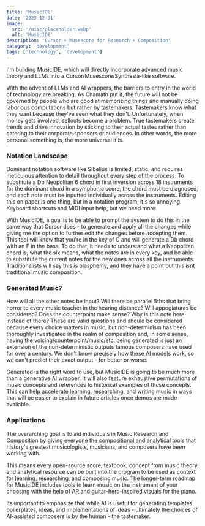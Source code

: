```yaml
---
title: 'MusicIDE'
date: '2023-12-31'
image:
  src: '/misc/placeholder.webp'
  alt: 'MusicIDE'
description: 'Cursor + Musescore for Research + Composition'
category: 'development'
tags: ['technology', 'development']
---
```


<style jsx>{`
 .prose a {
    text-decoration: underline;
    color: var(--color-accent);
 }
 .prose ol {
    list-style-type: decimal;
    margin-left: 2em; /* Adjust as needed for indentation */
    padding-left: 0.5em; /* Add padding if needed */
 }
 .prose ol li {
    margin-bottom: 0.5em;
    color: var(--color-text-primary);
    line-height: 1.5; /* Adjust line height for better readability */
 }
`}</style>

<div class="tldr-section">

I'm building MusicIDE, which will directly incorporate advanced music theory and LLMs into a Cursor/Musescore/Synthesia-like software.

</div>

With the advent of LLMs and AI wrappers, the barriers to entry in the world of technology are breaking. As Chamath put it, the future will not be governed by people who are good at memorizing things and manually doing laborious computations but rather by tastemakers. Tastemakers know what they want because they've seen what they don't. Unfortunately, when money gets involved, sellouts become a problem. True tastemakers create trends and drive innovation by sticking to their actual tastes rather than catering to their corporate sponsors or audiences. In other words, the more personal something is, the more universal it is.

### Notation Landscape

Dominant notation software like Sibelius is limited, static, and requires meticulous attention to detail throughout every step of the process. To substitute a Db Neopolitan 6 chord in first inversion across 18 instruments for the dominant chord in a symphonic score, the chord must be diagnosed, and each note must be inputted individually across the instruments. Editing this on paper is one thing, but in a notation program, it's so annoying. Keyboard shortcuts and MIDI input help, but we need more.

With MusicIDE, a goal is to be able to prompt the system to do this in the same way that Cursor does - to generate and apply all the changes while giving me the option to further edit the changes before accepting them. This tool will know that you're in the key of C and will generate a Db chord with an F in the bass. To do that, it needs to understand what a Neopolitan chord is, what the six means, what the notes are in every key, and be able to substitute the current notes for the new ones across all the instruments. Traditionalists will say this is blasphemy, and they have a point but this isnt traditional music composition.

### Generated Music?

How will all the other notes be input? Will there be parallel 5ths that bring horror to every music teacher in the hearing distance? Will appogiaturas be considered? Does the counterpoint make sense? Why is this note here instead of there? These are valid questions and should be considered because every choice matters in music, but non-determinism has been thoroughly investigated in the realm of composition and, in some sense, having the voicing/counterpoint/music/etc. being generated is just an extension of the non-deterministic outputs famous composers have used for over a century. We don't know precisely how these AI models work, so we can't predict their exact output - for better or worse.

Generated is the right word to use, but MusicIDE is going to be much more than a generative AI wrapper. It will also feature exhaustive permutations of music concepts and references to historical examples of those concepts. This can help accelerate learning, researching, and writing music in ways that will be easier to explain in future articles once demos are made available.

### Applications

The overarching goal is to aid individuals in Music Research and Composition by giving everyone the compositional and analytical tools that history's greatest musicologists, musicians, and composers have been working with.

This means every open-source score, textbook, concept from music theory, and analytical resource can be built into the program to be used as context for learning, researching, and composing music. The longer-term roadmap for MusicIDE includes tools to learn music on the instrument of your choosing with the help of AR and guitar-hero-inspired visuals for the piano.

Its important to emphasize that while AI is useful for generating templates, boilerplates, ideas, and implementations of ideas - ultimately the choices of AI-assisted composers is by the human - the tastemaker.

